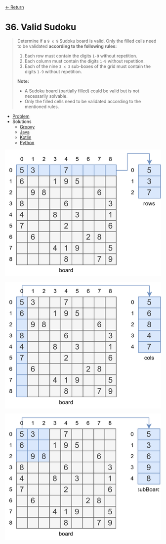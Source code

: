 [&larr; Return](https://hanggrian.github.io/grind-leetcode/)

# 36. Valid Sudoku

> Determine if a `9 x 9` Sudoku board is valid. Only the filled cells need to be
  validated **according to the following rules:**
>
> 1.  Each row must contain the digits `1-9` without repetition.
> 1.  Each column must contain the digits `1-9` without repetition.
> 1.  Each of the nine `3 x 3` sub-boxes of the grid must contain the digits
      `1-9` without repetition.
>
> **Note:**
>
> - A Sudoku board (partially filled) could be valid but is not necessarily
    solvable.
> - Only the filled cells need to be validated according to the mentioned rules.

- [Problem](https://leetcode.com/problems/valid-sudoku/)
- Solutions
  - [Groovy](https://github.com/hanggrian/grind-leetcode/blob/main/groovy/src/main/groovy/problems1_100/ValidSudoku.groovy)
  - [Java](https://github.com/hanggrian/grind-leetcode/blob/main/java/src/main/java/problems1_100/ValidSudoku.java)
  - [Kotlin](https://github.com/hanggrian/grind-leetcode/blob/main/kotlin/src/main/kotlin/problems1_100/ValidSudoku.kt)
  - [Python](https://github.com/hanggrian/grind-leetcode/blob/main/python/src/problems1_100/valid_sudoku.py)

![](https://github.com/hanggrian/grind-leetcode/raw/assets/problems1_100/valid-sudoku1.svg)

![](https://github.com/hanggrian/grind-leetcode/raw/assets/problems1_100/valid-sudoku2.svg)

![](https://github.com/hanggrian/grind-leetcode/raw/assets/problems1_100/valid-sudoku3.svg)
